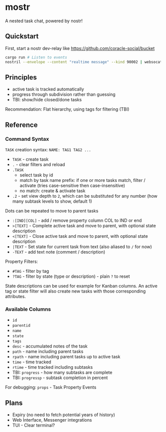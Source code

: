 # mostr

A nested task chat, powered by nostr!

## Quickstart

First, start a nostr dev-relay like
https://github.com/coracle-social/bucket

```sh
cargo run # Listen to events
nostril --envelope --content "realtime message" --kind 90002 | websocat ws://localhost:4736 # Send a test event
```

## Principles

- active task is tracked automatically
- progress through subdivision rather than guessing
- TBI: show/hide closed/done tasks

Recommendation: Flat hierarchy, using tags for filtering (TBI)

## Reference

### Command Syntax

`TASK` creation syntax: `NAME: TAG1 TAG2 ...`

- `TASK` - create task
- `.` - clear filters and reload
- `.TASK`
  + select task by id
  + match by task name prefix: if one or more tasks match, filter / activate (tries case-sensitive then case-insensitive)
  + no match: create & activate task
- `.2` - set view depth to `2`, which can be substituted for any number (how many subtask levels to show, default 1)

Dots can be repeated to move to parent tasks

- `:[IND][COL]` - add / remove property column COL to IND or end
- `>[TEXT]` - Complete active task and move to parent, with optional state description
- `<[TEXT]` - Close active task and move to parent, with optional state description
- `|TEXT` - Set state for current task from text (also aliased to `/` for now)
- `-TEXT` - add text note (comment / description)

Property Filters:

- `#TAG` - filter by tag
- `?TAG` - filter by state (type or description) - plain `?` to reset

State descriptions can be used for example for Kanban columns.
An active tag or state filter will also create new tasks with those corresponding attributes.

### Available Columns

- `id`
- `parentid`
- `name`
- `state`
- `tags`
- `desc` - accumulated notes of the task
- `path` - name including parent tasks
- `rpath` - name including parent tasks up to active task
- `time` - time tracked
- `rtime` - time tracked including subtasks
- TBI: `progress` - how many subtasks are complete
- TBI: `progressp` - subtask completion in percent

For debugging: `props` - Task Property Events

## Plans

- Expiry (no need to fetch potential years of history)
- Web Interface, Messenger integrations
- TUI - Clear terminal?